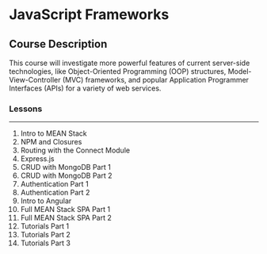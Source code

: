# JavaScript Frameworks		

## Course Description
This course will investigate more powerful features of current server-side technologies, like
Object-Oriented Programming (OOP) structures, Model-View-Controller (MVC) frameworks, and
popular Application Programmer Interfaces (APIs) for a variety of web services.		

### Lessons
------------------------------------------------------------------------
1. Intro to MEAN Stack
2. NPM and Closures
3. Routing with the Connect Module
4. Express.js
5. CRUD with MongoDB Part 1
6. CRUD with MongoDB Part 2
7. Authentication Part 1
8. Authentication Part 2
9. Intro to Angular
10. Full MEAN Stack SPA Part 1
11. Full MEAN Stack SPA Part 2
12. Tutorials Part 1
13. Tutorials Part 2
14. Tutorials Part 3

